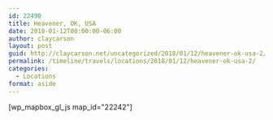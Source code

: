 ```yaml
---
id: 22490
title: Heavener, OK, USA
date: 2018-01-12T00:00:00-06:00
author: claycarson
layout: post
guid: http://claycarson.net/uncategorized/2018/01/12/heavener-ok-usa-2/
permalink: /timeline/travels/locations/2018/01/12/heavener-ok-usa-2/
categories:
  - Locations
format: aside
---
```

<div class="media-details"></div>

[wp_mapbox_gl_js map_id="22242"]